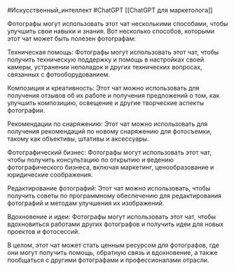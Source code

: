 #Искусственный_интеллект #ChatGPT
[[ChatGPT для маркетолога]]

Фотографы могут использовать этот чат несколькими способами, чтобы улучшить свои навыки и знания. Вот несколько способов, которыми этот чат может быть полезен фотографам:

Техническая помощь: Фотографы могут использовать этот чат, чтобы получить техническую поддержку и помощь в настройках своей камеры, устранении неполадок и других технических вопросах, связанных с фотооборудованием.

Композиция и креативность: Этот чат можно использовать для получения отзывов об их работе и получения предложений о том, как улучшить композицию, освещение и другие творческие аспекты фотографии.

Рекомендации по снаряжению: Этот чат можно использовать для получения рекомендаций по новому снаряжению для фотосъемки, такому как объективы, штативы и аксессуары.

Фотографический бизнес: Фотографы могут использовать этот чат, чтобы получить консультацию по открытию и ведению фотографического бизнеса, включая маркетинг, ценообразование и юридические соображения.

Редактирование фотографий: Этот чат можно использовать, чтобы получить советы по программному обеспечению для редактирования фотографий и методам улучшения их изображений.

Вдохновение и идеи: Фотографы могут использовать этот чат, чтобы вдохновиться работами других фотографов и получить идеи для новых проектов и фотосессий.

В целом, этот чат может стать ценным ресурсом для фотографов, где они могут получить помощь, обратную связь и вдохновение, а также пообщаться с другими фотографами и профессионалами отрасли.